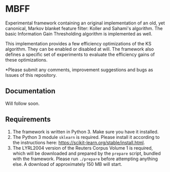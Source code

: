 # MBFF
Experimental framework containing an original implementation of an old, yet canonical, Markov blanket feature filter: Koller and Sahami's algorithm. The basic Information Gain Thresholding algorithm is implemented as well.

This implementation provides a few efficiency optimizations of the KS algorithm. They can be enabled or disabled at will. The framework also defines a specific set of experiments to evaluate the efficiency gains of these optimizations.

*Please submit any comments, improvement suggestions and bugs as Issues of this repository. 

## Documentation
Will follow soon.

## Requirements
1. The framework is written in Python 3. Make sure you have it installed. 
1. The Python 3 module `sklearn` is required. Please install it according to the instructions here: https://scikit-learn.org/stable/install.html.
1. The LYRL2004 version of the Reuters Corpus Volume 1 is required, which will be downloaded and prepared by the `prepare` script, bundled with the framework. Please run `./prepare` before attempting anything else. A download of approximately 150 MB will start.

